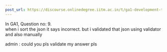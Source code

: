 ```yaml
---
post_url: https://discourse.onlinedegree.iitm.ac.in/t/ga1-development-tools-discussion-thread-tds-jan-2025/161083/94
---
```

In GA1, Question no: 9.  
when i sort the json it says incorrect. but i validated that json using validator and also manually

admin : could you pls validate my answer pls